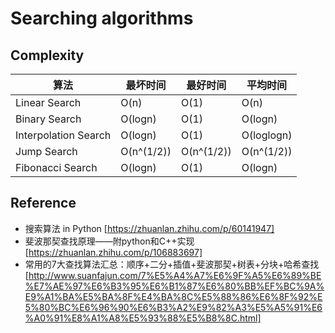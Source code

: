 # Searching algorithms

## Complexity
| 算法 | 最坏时间 | 最好时间 | 平均时间 |
| --- | --- | --- | --- |
| Linear Search | O(n) | O(1) | O(n) |
| Binary Search | O(logn) | O(1) | O(logn) |
| Interpolation Search | O(logn) | O(1) | O(loglogn) |
| Jump Search | O(n^(1/2)) | O(n^(1/2)) | O(n^(1/2)) |
| Fibonacci Search | O(logn) | O(1) | O(logn) |

## Reference
- 搜索算法 in Python
[https://zhuanlan.zhihu.com/p/60141947]
- 斐波那契查找原理——附python和C++实现
[https://zhuanlan.zhihu.com/p/106883697]
- 常用的7大查找算法汇总：顺序+二分+插值+斐波那契+树表+分块+哈希查找
[http://www.suanfajun.com/7%E5%A4%A7%E6%9F%A5%E6%89%BE%E7%AE%97%E6%B3%95%E6%B1%87%E6%80%BB%EF%BC%9A%E9%A1%BA%E5%BA%8F%E4%BA%8C%E5%88%86%E6%8F%92%E5%80%BC%E6%96%90%E6%B3%A2%E9%82%A3%E5%A5%91%E6%A0%91%E8%A1%A8%E5%93%88%E5%B8%8C.html]
